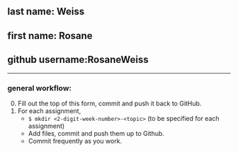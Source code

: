 ## last name: Weiss
## first name: Rosane
## github username:RosaneWeiss
---------------------
### general workflow:
0. Fill out the top of this form, commit and push it back to GitHub.
1. For each assignment,
   * `$ mkdir <2-digit-week-number>-<topic>` (to be specified for each assignment)
   * Add files, commit and push them up to Github.
   * Commit frequently as you work.

